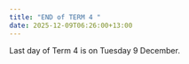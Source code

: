```yaml
---
title: "END of TERM 4 "
date: 2025-12-09T06:26:00+13:00
---
```

Last day of Term 4 is on Tuesday 9 December.
